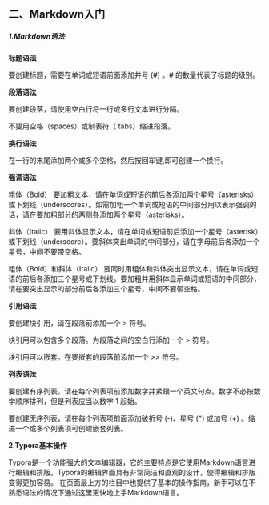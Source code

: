 ## 二、Markdown入门

##### **1.Markdown语法**

**标题语法**

要创建标题，需要在单词或短语前面添加井号 (#) 。# 的数量代表了标题的级别。

**段落语法**

要创建段落，请使用空白行将一行或多行文本进行分隔。

不要用空格（spaces）或制表符（ tabs）缩进段落。

**换行语法**

在一行的末尾添加两个或多个空格，然后按回车键,即可创建一个换行。

**强调语法**

粗体（Bold）
要加粗文本，请在单词或短语的前后各添加两个星号（asterisks）或下划线（underscores）。如需加粗一个单词或短语的中间部分用以表示强调的话，请在要加粗部分的两侧各添加两个星号（asterisks）。

斜体（Italic）
要用斜体显示文本，请在单词或短语前后添加一个星号（asterisk）或下划线（underscore）。要斜体突出单词的中间部分，请在字母前后各添加一个星号，中间不要带空格。

粗体（Bold）和斜体（Italic）
要同时用粗体和斜体突出显示文本，请在单词或短语的前后各添加三个星号或下划线。要加粗并用斜体显示单词或短语的中间部分，请在要突出显示的部分前后各添加三个星号，中间不要带空格。

**引用语法**

要创建块引用，请在段落前添加一个 > 符号。

块引用可以包含多个段落。为段落之间的空白行添加一个 > 符号。

块引用可以嵌套。在要嵌套的段落前添加一个 >> 符号。

**列表语法**

要创建有序列表，请在每个列表项前添加数字并紧跟一个英文句点。数字不必按数学顺序排列，但是列表应当以数字 1 起始。

要创建无序列表，请在每个列表项前面添加破折号 (-)、星号 (*) 或加号 (+) 。缩进一个或多个列表项可创建嵌套列表。

**2.Typora基本操作**

Typora是一个功能强大的文本编辑器，它的主要特点是它使用Markdown语言进行编辑和排版。Typora的编辑界面具有非常简洁和直观的设计，使得编辑和排版变得更加容易。 在页面最上方的栏目中也提供了基本的操作指南，新手可以在不熟悉语法的情况下通过这里更快地上手Markdown语言。
